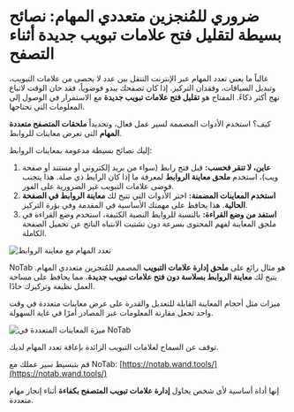 # ضروري للمُنجزين متعددي المهام: نصائح بسيطة لتقليل فتح علامات تبويب جديدة أثناء التصفح

غالباً ما يعني تعدد المهام عبر الإنترنت التنقل بين عدد لا يحصى من علامات التبويب، وتبديل السياقات، وفقدان التركيز. إذا كان تصفحك يبدو فوضوياً، فقد حان الوقت لاتباع نهج أكثر ذكاءً. المفتاح هو **تقليل فتح علامات تبويب جديدة** مع الاستمرار في الوصول إلى المعلومات التي تحتاجها.

كيف؟ استخدم الأدوات المصممة لسير عمل فعال، وتحديداً **ملحقات المتصفح متعددة المهام** التي تعرض معاينات للروابط.

إليك نصائح بسيطة مدعومة بمعاينات الروابط:

1.  **عاين، لا تنقر فحسب:** قبل فتح رابط (سواء من بريد إلكتروني أو مستند أو صفحة ويب)، استخدم **ملحق معاينة الروابط** لمعرفة ما إذا كان الرابط ذي صلة. هذا يتجنب فوضى علامات التبويب غير الضرورية على الفور.
2.  **استخدم المعاينات المضمنة:** اختر الأدوات التي تتيح لك **معاينة الروابط في الصفحة الحالية**. هذا يحافظ على مهمتك الأساسية في المقدمة وفي بؤرة التركيز.
3.  **استفد من وضع القراءة:** بالنسبة للروابط النصية الكثيفة، استخدم وضع القراءة في ملحق المعاينة لفهم المحتوى بسرعة دون تشتيت الانتباه الناتج عن تحميل الصفحة الكاملة.

![تعدد المهام مع معاينة الروابط](images/notab1.png)

NoTab هو مثال رائع على **ملحق إدارة علامات التبويب** المصمم للمُنجزين متعددي المهام. يتيح لك **معاينة الروابط بسلاسة دون فتح علامات تبويب جديدة**، مما يحافظ على مساحة العمل نظيفة وتركيزك حادًا.

ميزات مثل أحجام المعاينة القابلة للتعديل والقدرة على عرض معاينات متعددة في وقت واحد تجعل مقارنة المعلومات عبر المصادر أمرًا في غاية السهولة.

![ميزة المعاينات المتعددة في NoTab](images/notab2.png)

توقف عن السماح لعلامات التبويب الزائدة بإعاقة تعدد المهام لديك.

قم بتبسيط سير عملك مع NoTab: [https://notab.wand.tools/](https://notab.wand.tools/)

إنها أداة أساسية لأي شخص يحاول **إدارة علامات تبويب المتصفح بكفاءة** أثناء إنجاز مهام متعددة.
